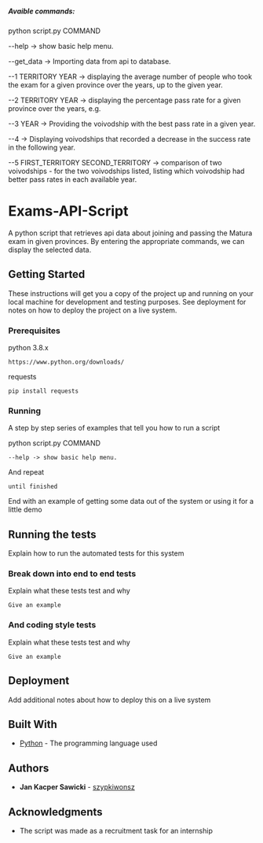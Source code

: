 ##### Avaible commands:

python script.py COMMAND

--help -> show basic help menu.

--get_data -> Importing data from api to database. 

--1 TERRITORY YEAR -> displaying the average number of people who took the exam for a given province over the years, up to the given year.

--2 TERRITORY YEAR -> displaying the percentage pass rate for a given province over the years, e.g.

--3 YEAR -> Providing the voivodship with the best pass rate in a given year.

--4 -> Displaying voivodships that recorded a decrease in the success rate in the following year.

--5 FIRST_TERRITORY SECOND_TERRITORY -> comparison of two voivodships - for the two voivodships listed, listing which voivodship had better pass rates in each available year.


# Exams-API-Script

A python script that retrieves api data about joining and passing the Matura exam in given provinces. By entering the appropriate commands, we can display the selected data.

## Getting Started

These instructions will get you a copy of the project up and running on your local machine for development and testing purposes. See deployment for notes on how to deploy the project on a live system.

### Prerequisites

python 3.8.x

```
https://www.python.org/downloads/
```

requests

```
pip install requests
```

### Running

A step by step series of examples that tell you how to run a script

python script.py COMMAND

```
--help -> show basic help menu.
```

And repeat

```
until finished
```

End with an example of getting some data out of the system or using it for a little demo

## Running the tests

Explain how to run the automated tests for this system

### Break down into end to end tests

Explain what these tests test and why

```
Give an example
```

### And coding style tests

Explain what these tests test and why

```
Give an example
```

## Deployment

Add additional notes about how to deploy this on a live system

## Built With

* [Python](https://www.python.org/) - The programming language used

## Authors

* **Jan Kacper Sawicki** - [szypkiwonsz](https://github.com/szypkiwonsz)

## Acknowledgments

* The script was made as a recruitment task for an internship
